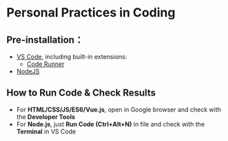 # Personal Practices in Coding

## Pre-installation：
* [VS Code](https://code.visualstudio.com/), including built-in extensions:
  * [Code Runner](https://github.com/formulahendry/vscode-code-runner)
* [NodeJS](https://nodejs.org/en/download/)

## How to Run Code & Check Results
* For **HTML/CSS/JS/ES6/Vue.js**, open in Google browser and check with the **Developer Tools**
* For **Node.js**, just **Run Code (Ctrl+Alt+N)** in file and check with the **Terminal** in VS Code